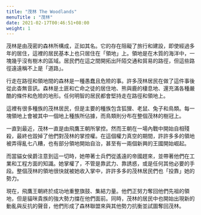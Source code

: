 ```yaml
---
title: "茂林 The Woodlands"
menuTitle : "茂林"
date: 2021-02-17T00:46:51+08:00
weight: 1
---
```


茂林是由茂密的森林所構成，正如其名。它的存在阻礙了旅行和建設，即使經過多年的居住，這裡的居民基本上也只居住在「領地」上。領地是在木質的海洋中，一塊幾乎沒有樹木的區域。居民們在這之間開拓出阡陌交通和貿易的路徑，但這些路徑遠遠稱不上是「道路」。

行走在路徑和領地間的森林是一種愚蠢且危險的事。許多茂林居民在做了這件事後從此杳無音訊。森林是土匪和亡命之徒的居住地、熊與鹿的棲息地、還充滿各種嚴酷的條件和危險的地形。任何明智的居民都會堅持走在路徑和領地上。

這裡有很多種族的茂林居民，但是主要的種族包含狐狸、老鼠、兔子和鳥類。每一塊領地上會被其中一個地上種族所佔據，而鳥類則分布在整個茂林的樹冠上。

一直到最近，茂林一直是由飛鷹王朝所掌控。然而王朝在一場內戰中開始自相殘殺，最終也毀掉了他們對茂林的掌控權。在這個權力真空的期間，許許多多的領地被弄得亂七八糟，也有部分領地開始自治，甚至有一兩個新興的王國開始崛起。

而當貓女侯爵注意到這一切時，她帶著士兵們從遙遠的帝國趕來，並帶著他們在工業和工程方面的知識。她掌權了，不管是靠武力、靠誘惑，或是任何其他必要的手段。整個茂林的領地很快就被她收入掌中，許許多多的茂林居民們也「投靠」她的勢力。

現在，飛鷹王朝終於成功地重整旗鼓、集結力量。他們正努力奪回他們先祖的領地，但是貓咪貴族的強大勢力擋在他們面前。同時，茂林的居民中也開始出現新的動亂與反抗的聲音，他們形成了森林聯盟來與其他勢力抗衡並試圖奪回茂林。
